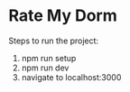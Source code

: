 # Rate My Dorm
Steps to run the project:

1. npm run setup
2. npm run dev
3. navigate to localhost:3000